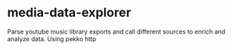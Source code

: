 # media-data-explorer
Parse youtube music library exports and call different sources to enrich and analyze data. Using pekko http
